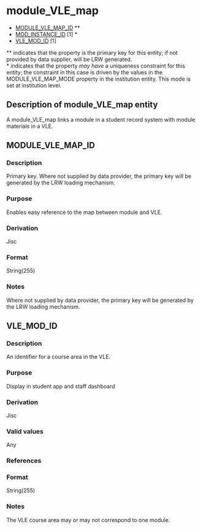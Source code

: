 # module_VLE_map

*  [MODULE_VLE_MAP_ID](#module_vle_map_id) **
*  [MOD_INSTANCE_ID](module_instance.md#mod_instance_id) [1] *
*  [VLE_MOD_ID](#vle_mod_id) [1]

\** indicates that the property is the primary key for this entity; if not provided by data supplier, will be LRW generated.  
\* indicates that the property *may have* a uniqueness constraint for this entity; the constraint in this case is driven by the values in the MODULE_VLE_MAP_MODE property in the institution entity. This mode is set at institution level.

## Description of module_VLE_map entity
A module_VLE_map links a module in a student record system with module materials in a VLE.

## MODULE_VLE_MAP_ID
### Description
Primary key. Where not supplied by data provider, the primary key will be generated by the LRW loading mechanism.

### Purpose
Enables easy reference to the map between module and VLE.

### Derivation
Jisc

### Format
String(255)

### Notes
Where not supplied by data provider, the primary key will be generated by the LRW loading mechanism.


## VLE_MOD_ID
### Description
An identifier for a course area in the VLE. 

### Purpose
Display in student app and staff dashboard

### Derivation
Jisc

### Valid values
Any

### References

### Format
String(255)

### Notes
The VLE course area may or may not correspond to one module.
